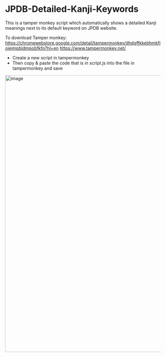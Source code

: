 # JPDB-Detailed-Kanji-Keywords
This is a tamper monkey script which automatically shows a detailed Kanji meanings next to its default keyword on JPDB website.

To download Tamper monkey: 
https://chromewebstore.google.com/detail/tampermonkey/dhdgffkkebhmkfjojejmpbldmpobfkfo?hl=en
https://www.tampermonkey.net/

- Create a new script in tampermonkey 
- Then copy & paste the code that is in script.js into the file in tampermonkey and save

<img width="1300" height="896" alt="image" src="https://github.com/user-attachments/assets/aebcaf07-94e0-4206-b304-0a133df18d80" />




